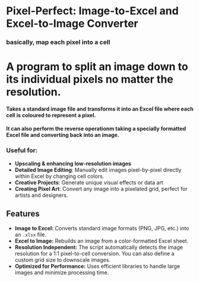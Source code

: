 # Pixel-Perfect: Image-to-Excel and Excel-to-Image Converter

### basically, map each pixel into a cell

# A program to split an image down to its individual pixels no matter the resolution.

#### Takes a standard image file and transforms it into an Excel file where each cell is coloured to represent a pixel.

#### It can also perform the reverse operationm taking a specially formatted Excel file and converting back into an image.

### Useful for:
- **Upscaling & enhancing low-resolution images**
- **Detailed Image Editing**: Manually edit images pixel-by-pixel directly within Excel by changing cell colors.
- **Creative Projects**: Generate unique visual effects or data art
- **Creating Pixel Art**: Convert any image into a pixelated grid, perfect for artists and designers.

## Features

-   **Image to Excel:** Converts standard image formats (PNG, JPG, etc.) into an `.xlsx` file.
-   **Excel to Image:** Rebuilds an image from a color-formatted Excel sheet.
-   **Resolution Independent:** The script automatically detects the image resolution for a 1:1 pixel-to-cell conversion. You can also define a custom grid size to downscale images.
-   **Optimized for Performance:** Uses efficient libraries to handle large images and minimize processing time.
